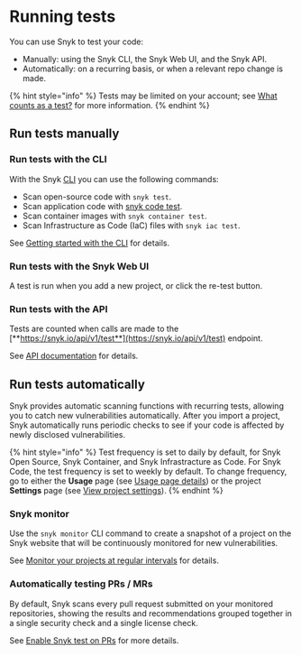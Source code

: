 # Running tests

You can use Snyk to test your code:

* Manually: using the Snyk CLI, the Snyk Web UI, and the Snyk API.
* Automatically: on a recurring basis, or when a relevant repo change is made.

{% hint style="info" %}
Tests may be limited on your account; see [What counts as a test?](https://support.snyk.io/hc/en-us/articles/360000925418-What-counts-as-a-test-) for more information.
{% endhint %}

## Run tests manually

### Run tests with the CLI

With the Snyk [CLI](../../snyk-cli/cli-reference/) you can use the following commands:

* Scan open-source code with `snyk test`.
* Scan application code with [snyk code test](running-tests.md#run-tests-manually).
* Scan container images with `snyk container test`.
* Scan Infrastructure as Code (IaC) files with `snyk iac test`.

See [Getting started with the CLI](../../snyk-cli/getting-started-with-the-cli/) for details.

### Run tests with the Snyk Web UI

A test is run when you add a new project, or click the re-test button.

### Run tests with the API

Tests are counted when calls are made to the [**https://snyk.io/api/v1/test**](https://snyk.io/api/v1/test) endpoint.

See [API documentation](https://snyk.docs.apiary.io/#) for details.

## Run tests automatically

Snyk provides automatic scanning functions with recurring tests, allowing you to catch new vulnerabilities automatically. After you import a project, Snyk automatically runs periodic checks to see if your code is affected by newly disclosed vulnerabilities.

{% hint style="info" %}
Test frequency is set to daily by default, for Snyk Open Source, Snyk Container, and Snyk Infrastracture as Code. For Snyk Code, the test frequency is set to weekly by default. To change frequency, go to either the **Usage** page (see [Usage page details](https://docs.snyk.io/user-and-group-management/managing-settings/usage-page-details)) or the project **Settings** page (see [View project settings](https://docs.snyk.io/getting-started/introduction-to-snyk-projects/view-project-settings)).
{% endhint %}

### Snyk monitor

Use the `snyk monitor` CLI command to create a snapshot of a project on the Snyk website that will be continuously monitored for new vulnerabilities.

See [Monitor your projects at regular intervals](https://docs.snyk.io/snyk-cli/secure-your-projects-in-the-long-term/monitor-your-projects-at-regular-intervals) for details.

### Automatically testing PRs / MRs

By default, Snyk scans every pull request submitted on your monitored repositories, showing the results and recommendations grouped together in a single security check and a single license check.

See [Enable Snyk test on PRs](https://docs.snyk.io/getting-started/snyk-scm-integration-good-practices) for more details.
